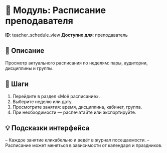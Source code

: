 # 📘 Модуль: Расписание преподавателя
**ID**: teacher_schedule_view
**Доступно для**: преподаватель

## 📝 Описание
Просмотр актуального расписания по неделям: пары, аудитории, дисциплины и группы.

## 🩜 Шаги
1. Перейдите в раздел «Моё расписание».
2. Выберите неделю или дату.
3. Просмотрите занятия: время, дисциплина, кабинет, группа.
4. При необходимости — распечатайте или экспортируйте.

## 💡 Подсказки интерфейса
– Каждое занятие кликабельно и ведёт в журнал посещаемости.
– Расписание может меняться в зависимости от календаря и праздников.
